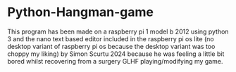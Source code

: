 # Python-Hangman-game
This program has been made on a raspberry pi 1 model b 2012 using python 3 and the nano text based editor included in the raspberry pi os lite (no desktop variant of raspberry pi os because the desktop variant was too choppy my liking) by Simon Scurtu 2024 because he was feeling a little bit bored whilst recovering from a surgery GLHF playing/modifying my game.
